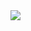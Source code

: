 <img src="https://capsule-render.vercel.app/api?type=waving&color=gradient&height=120&section=header&text=Hi%20👋,%20I'm%20Jerickson%20Mayor&fontSize=40&animation=fadeIn&fontColor=FFFFFF&fontAlignY=30" />
